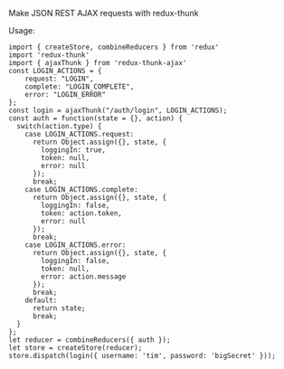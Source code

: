 Make JSON REST AJAX requests with redux-thunk

Usage:

    import { createStore, combineReducers } from 'redux'
    import 'redux-thunk'
    import { ajaxThunk } from 'redux-thunk-ajax'
    const LOGIN_ACTIONS = {
        request: "LOGIN",
        complete: "LOGIN_COMPLETE",
        error: "LOGIN_ERROR"
    };
    const login = ajaxThunk("/auth/login", LOGIN_ACTIONS);
    const auth = function(state = {}, action) {
      switch(action.type) {
        case LOGIN_ACTIONS.request:
          return Object.assign({}, state, {
            loggingIn: true,
            token: null,
            error: null
          });
          break;
        case LOGIN_ACTIONS.complete:
          return Object.assign({}, state, {
            loggingIn: false,
            token: action.token,
            error: null
          });
          break;
        case LOGIN_ACTIONS.error:
          return Object.assign({}, state, {
            loggingIn: false,
            token: null,
            error: action.message
          });
          break;
        default:
          return state;
          break;
      }
    };
    let reducer = combineReducers({ auth });
    let store = createStore(reducer);
    store.dispatch(login({ username: 'tim', password: 'bigSecret' }));

